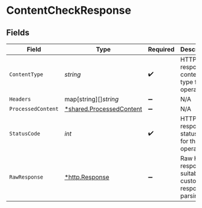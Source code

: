 # ContentCheckResponse


## Fields

| Field                                                                      | Type                                                                       | Required                                                                   | Description                                                                |
| -------------------------------------------------------------------------- | -------------------------------------------------------------------------- | -------------------------------------------------------------------------- | -------------------------------------------------------------------------- |
| `ContentType`                                                              | *string*                                                                   | :heavy_check_mark:                                                         | HTTP response content type for this operation                              |
| `Headers`                                                                  | map[string][]*string*                                                      | :heavy_minus_sign:                                                         | N/A                                                                        |
| `ProcessedContent`                                                         | [*shared.ProcessedContent](../../../pkg/models/shared/processedcontent.md) | :heavy_minus_sign:                                                         | N/A                                                                        |
| `StatusCode`                                                               | *int*                                                                      | :heavy_check_mark:                                                         | HTTP response status code for this operation                               |
| `RawResponse`                                                              | [*http.Response](https://pkg.go.dev/net/http#Response)                     | :heavy_minus_sign:                                                         | Raw HTTP response; suitable for custom response parsing                    |